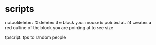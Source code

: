 # scripts

notooldeleter: f5 deletes the block your mouse is pointed at. f4 creates a red outline of the block you are pointing at to see size

tpscript: tps to random people
